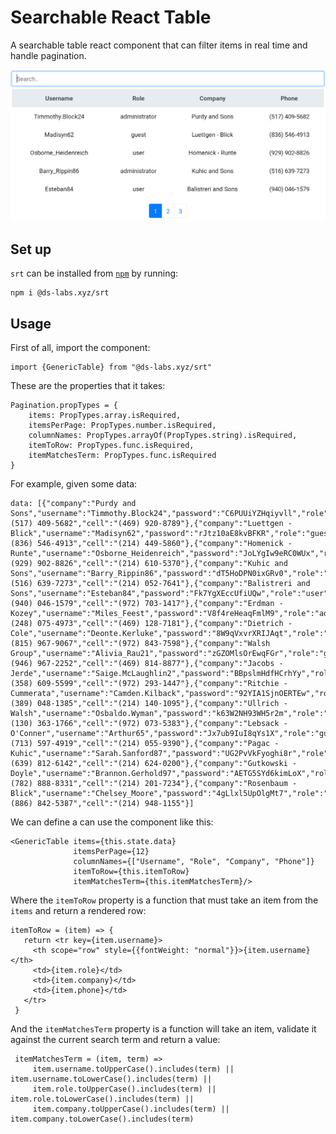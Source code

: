 # Searchable React Table
A searchable table react component that can filter items in real time and handle pagination.

![demo](images/srt-demo.gif)

## Set up
`srt` can be installed from [`npm`](https://www.npmjs.com/package/@ds-labs.xyz/srt) by running:

    npm i @ds-labs.xyz/srt

## Usage
First of all, import the component:

    import {GenericTable} from "@ds-labs.xyz/srt"

These are the properties that it takes:

    Pagination.propTypes = {
        items: PropTypes.array.isRequired,
        itemsPerPage: PropTypes.number.isRequired,
        columnNames: PropTypes.arrayOf(PropTypes.string).isRequired,
        itemToRow: PropTypes.func.isRequired,
        itemMatchesTerm: PropTypes.func.isRequired
    }

For example, given some data:

    data: [{"company":"Purdy and Sons","username":"Timmothy.Block24","password":"C6PUUiYZHqiyvll","role":"administrator","phone":"(517) 409-5682","cell":"(469) 920-8789"},{"company":"Luettgen - Blick","username":"Madisyn62","password":"rJtz10aE8kvBFKR","role":"guest","phone":"(836) 546-4913","cell":"(214) 449-5860"},{"company":"Homenick - Runte","username":"Osborne_Heidenreich","password":"JoLYgIw9eRC0WUx","role":"user","phone":"(929) 902-8826","cell":"(214) 610-5370"},{"company":"Kuhic and Sons","username":"Barry_Rippin86","password":"dT5HoDPN0ixGRv0","role":"administrator","phone":"(516) 639-7273","cell":"(214) 052-7641"},{"company":"Balistreri and Sons","username":"Esteban84","password":"Fk7YgXEccUfiUQw","role":"user","phone":"(940) 046-1579","cell":"(972) 703-1417"},{"company":"Erdman - Kozey","username":"Miles_Feest","password":"V8f4reHeaqFmlM9","role":"administrator","phone":"(248) 075-4973","cell":"(469) 128-7181"},{"company":"Dietrich - Cole","username":"Deonte.Kerluke","password":"8W9qVxvrXRIJAqt","role":"guest","phone":"(815) 967-9067","cell":"(972) 843-7598"},{"company":"Walsh Group","username":"Alivia_Rau21","password":"zGZOMlsOrEwqFGr","role":"guest","phone":"(946) 967-2252","cell":"(469) 814-8877"},{"company":"Jacobs - Jerde","username":"Saige.McLaughlin2","password":"BBpslmHdfHCrhYy","role":"guest","phone":"(358) 609-5599","cell":"(972) 293-1447"},{"company":"Ritchie - Cummerata","username":"Camden.Kilback","password":"92YIA1SjnOERTEw","role":"guest","phone":"(389) 048-1385","cell":"(214) 140-1095"},{"company":"Ullrich - Walsh","username":"Osbaldo.Wyman","password":"k63W2NH93WH5r2m","role":"user","phone":"(130) 363-1766","cell":"(972) 073-5383"},{"company":"Lebsack - O'Conner","username":"Arthur65","password":"Jx7ub9IuI8qYs1X","role":"guest","phone":"(713) 597-4919","cell":"(214) 055-9390"},{"company":"Pagac - Kuhic","username":"Sarah.Sanford87","password":"UG2PvVkFyoghi8r","role":"guest","phone":"(639) 812-6142","cell":"(214) 624-0200"},{"company":"Gutkowski - Doyle","username":"Brannon.Gerhold97","password":"AETG5SYd6kimLoX","role":"user","phone":"(782) 888-8331","cell":"(214) 201-7234"},{"company":"Rosenbaum - Blick","username":"Chelsey_Moore","password":"4gLlxl5UpOlgMt7","role":"guest","phone":"(886) 842-5387","cell":"(214) 948-1155"}]

We can define a can use the component like this:

    <GenericTable items={this.state.data}
                  itemsPerPage={12}
                  columnNames={["Username", "Role", "Company", "Phone"]}
                  itemToRow={this.itemToRow}
                  itemMatchesTerm={this.itemMatchesTerm}/>

Where the `itemToRow` property is a function that must take an item from the `items` and return a rendered row:

    itemToRow = (item) => {
       return <tr key={item.username}>
         <th scope="row" style={{fontWeight: "normal"}}>{item.username}</th>
         <td>{item.role}</td>
         <td>{item.company}</td>
         <td>{item.phone}</td>
       </tr>
     }

And the `itemMatchesTerm` property is a function will take an item, validate it against the current search term and return a value:

     itemMatchesTerm = (item, term) =>
         item.username.toUpperCase().includes(term) || item.username.toLowerCase().includes(term) ||
         item.role.toUpperCase().includes(term) || item.role.toLowerCase().includes(term) ||
         item.company.toUpperCase().includes(term) || item.company.toLowerCase().includes(term)